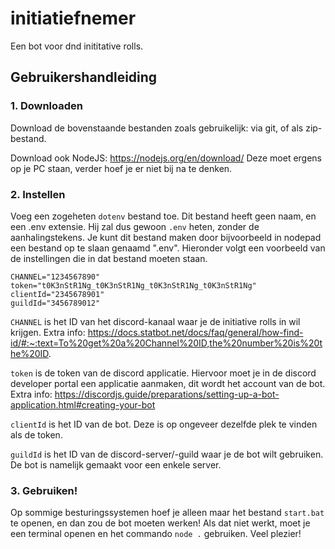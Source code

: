 # initiatiefnemer
Een bot voor dnd inititative rolls.

## Gebruikershandleiding
### 1. Downloaden
Download de bovenstaande bestanden zoals gebruikelijk: via git, of als zip-bestand.

Download ook NodeJS: https://nodejs.org/en/download/
Deze moet ergens op je PC staan, verder hoef je er niet bij na te denken.

### 2. Instellen
Voeg een zogeheten `dotenv` bestand toe. Dit bestand heeft geen naam, en een .env extensie. Hij zal dus gewoon `.env` heten, zonder de aanhalingstekens. Je kunt dit bestand maken door bijvoorbeeld in nodepad een bestand op te slaan genaamd ".env". Hieronder volgt een voorbeeld van de instellingen die in dat bestand moeten staan. 

```
CHANNEL="1234567890"
token="t0K3nStR1Ng_t0K3nStR1Ng_t0K3nStR1Ng_t0K3nStR1Ng"
clientId="2345678901"
guildId="3456789012"
```

`CHANNEL` is het ID van het discord-kanaal waar je de initiative rolls in wil krijgen. Extra info: https://docs.statbot.net/docs/faq/general/how-find-id/#:~:text=To%20get%20a%20Channel%20ID,the%20number%20is%20the%20ID.

`token` is de token van de discord applicatie. Hiervoor moet je in de discord developer portal een applicatie aanmaken, dit wordt het account van de bot. Extra info: https://discordjs.guide/preparations/setting-up-a-bot-application.html#creating-your-bot

`clientId` is het ID van de bot. Deze is op ongeveer dezelfde plek te vinden als de token.

`guildId` is het ID van de discord-server/-guild waar je de bot wilt gebruiken. De bot is namelijk gemaakt voor een enkele server.

### 3. Gebruiken!
Op sommige besturingssystemen hoef je alleen maar het bestand `start.bat` te openen, en dan zou de bot moeten werken! Als dat niet werkt, moet je een terminal openen en het commando `node .` gebruiken. Veel plezier!
